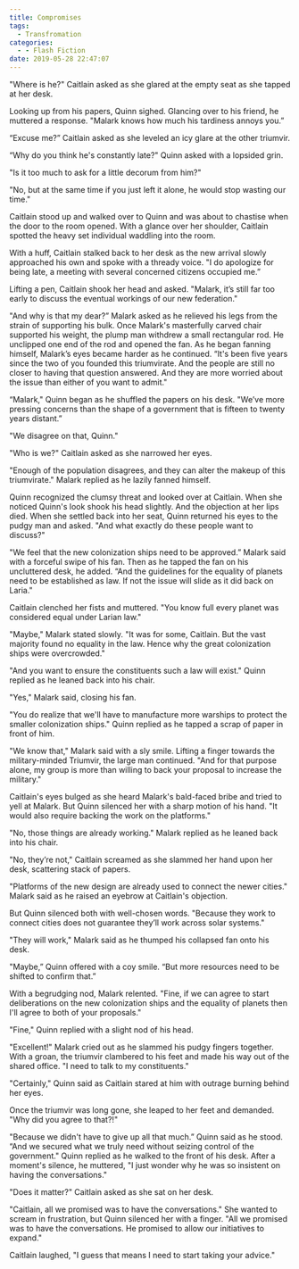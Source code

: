 ```yaml
---
title: Compromises
tags:
  - Transfromation
categories:
  - - Flash Fiction
date: 2019-05-28 22:47:07
---
```


"Where is he?" Caitlain asked as she glared at the empty seat as she tapped at her desk. 

Looking up from his papers, Quinn sighed.  Glancing over to his friend, he muttered a response.  "Malark knows how much his tardiness annoys you.” 

“Excuse me?”  Caitlain asked as she leveled an icy glare at the other triumvir. 

“Why do you think he's constantly late?" Quinn asked with a lopsided grin. 

"Is it too much to ask for a little decorum from him?" 

"No, but at the same time if you just left it alone, he would stop wasting our time.<!-- more -->" 

Caitlain stood up and walked over to Quinn and was about to chastise when the door to the room opened.  With a glance over her shoulder, Caitlain spotted the heavy set individual waddling into the room. 

With a huff, Caitlain stalked back to her desk as the new arrival slowly approached his own and spoke with a thready voice.  "I do apologize for being late, a  meeting with several concerned citizens occupied me.” 

Lifting a pen, Caitlain shook her head and asked. "Malark, it’s still far too early to discuss the eventual workings of our new federation." 

"And why is that my dear?”  Malark asked as he relieved his legs from the strain of supporting his bulk.   Once Malark's masterfully carved chair supported his weight, the plump man withdrew a small rectangular rod.  He unclipped one end of the rod and opened the fan.  As he began fanning himself, Malark’s eyes became harder as he continued. “It's been five years since the two of you founded this triumvirate.  And the people are still no closer to having that question answered.  And they are more worried about the  issue than either of you want to admit." 

“Malark,"  Quinn began as he shuffled the papers on his desk.  "We’ve more  pressing concerns than the shape of a government that is fifteen to  twenty years distant.” 

"We disagree on that, Quinn." 

"Who is we?" Caitlain asked as she narrowed her eyes. 

"Enough of the population disagrees, and they can alter the makeup of this triumvirate." Malark replied as he lazily fanned himself. 

Quinn recognized the clumsy threat and looked over at Caitlain. When she noticed Quinn's look shook his head slightly.  And the objection at her lips died.  When she settled back into her seat, Quinn returned his eyes to the pudgy man and asked.   "And what exactly do these people want to discuss?" 

"We feel that the new colonization ships need to be approved.”  Malark said with a forceful swipe of his fan.  Then as he tapped the fan on his uncluttered desk, he added.  “And the guidelines for the equality of planets need to be established as law.  If not the issue will slide as it did back on Laria." 

Caitlain clenched her fists and muttered. "You know full every planet was considered equal under Larian law." 

"Maybe," Malark stated slowly. "It was for some, Caitlain.  But the vast majority found no equality in the law.  Hence why the great colonization ships were overcrowded." 

"And you want to ensure the constituents such a law will exist."  Quinn replied as he leaned back into his chair. 

"Yes," Malark said, closing his fan. 

"You  do realize that we'll have to manufacture more warships to protect the smaller colonization ships."  Quinn replied as he tapped a scrap of paper in front of him. 

"We know that," Malark said with a sly smile.  Lifting a finger towards the military-minded Triumvir, the large man continued.  "And for that purpose alone, my group  is more than willing to back your proposal to increase the military." 

Caitlain's eyes bulged as she heard Malark's bald-faced bribe and tried to yell at Malark.  But Quinn silenced her with a sharp motion of his hand.  "It would also require backing the work on the platforms." 

"No, those things are already working."  Malark replied as he leaned back into his chair. 

"No, they’re not," Caitlain screamed as she slammed her hand upon her desk, scattering stack of papers. 

"Platforms of the new design are already used to connect the newer cities." Malark said as he raised an eyebrow at Caitlain's objection. 

But  Quinn silenced both with well-chosen words. "Because they work to connect cities does not guarantee they’ll work across solar systems." 

"They will work," Malark said as he thumped his collapsed fan onto his desk. 

"Maybe,” Quinn offered with a coy smile.  “But more resources need to be shifted to confirm that.”

With a begrudging nod, Malark relented. "Fine, if we can agree to start deliberations on the new colonization ships and the equality of planets then I'll agree to  both of your proposals." 

"Fine," Quinn replied with a slight nod of his head. 

"Excellent!" Malark cried out as he slammed his pudgy fingers together.  With a groan, the triumvir clambered to his feet and made his way out of the shared office.  "I need to talk to my constituents." 

"Certainly," Quinn said as Caitlain stared at him with outrage burning behind her eyes. 

Once the triumvir was long gone, she leaped to her feet and demanded.  "Why did you agree to that?!" 

"Because  we didn't have to give up all that much.” Quinn said as he stood.  “And  we secured what we truly need without seizing control of the  government."  Quinn replied as he walked to the front of his desk.   After a moment's silence, he muttered, "I just wonder why he was so  insistent on having the conversations." 

"Does it matter?" Caitlain asked as she sat on her desk. 

"Caitlain,  all we promised was to have the conversations."  She wanted to scream in frustration, but Quinn silenced her with a finger.  "All we promised was to have the conversations.  He promised to allow our initiatives to  expand." 

Caitlain laughed, "I guess that means I need to start taking your advice."